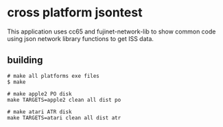 # cross platform jsontest

This application uses cc65 and fujinet-network-lib to show common code
using json network library functions to get ISS data.

## building

```shell
# make all platforms exe files
$ make

# make apple2 PO disk
make TARGETS=apple2 clean all dist po

# make atari ATR disk
make TARGETS=atari clean all dist atr
```
